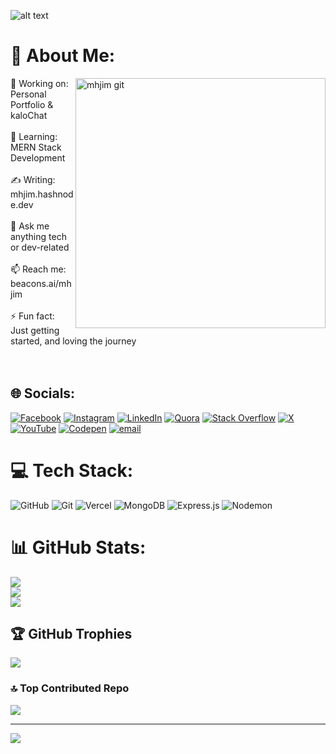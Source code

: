 ![alt text](https://i.ibb.co.com/ySFRgry/MH-Jim.gif)
# 💫 About Me:
<img align='right' alt='mhjim git' width="400px" src="https://cdn.myportfolio.com/2fcfcb103788251450a8304378dffded/65198b6e-e407-4c8f-8500-6768cb35a76c_car_1x1.gif?h=cf2ee241356101c627e3efd748d598c0">



🔨 Working on: Personal Portfolio & kaloChat<br><br>🌱 Learning: MERN Stack Development<br><br>✍️ Writing: mhjim.hashnode.dev<br><br>💬 Ask me anything tech or dev-related<br><br>📫 Reach me: beacons.ai/mhjim<br><br>⚡ Fun fact: Just getting started, and loving the journey
<br><br><br>

## 🌐 Socials:
[![Facebook](https://img.shields.io/badge/Facebook-%231877F2.svg?logo=Facebook&logoColor=white)](https://facebook.com/@me.mhjim) [![Instagram](https://img.shields.io/badge/Instagram-%23E4405F.svg?logo=Instagram&logoColor=white)](https://instagram.com/@me.mhjim) [![LinkedIn](https://img.shields.io/badge/LinkedIn-%230077B5.svg?logo=linkedin&logoColor=white)](https://linkedin.com/in/@mehedi-h-jim) [![Quora](https://img.shields.io/badge/Quora-%23B92B27.svg?logo=Quora&logoColor=white)](https://quora.com/profile/@Mehedi-Hasan-Jim-2) [![Stack Overflow](https://img.shields.io/badge/-Stackoverflow-FE7A16?logo=stack-overflow&logoColor=white)](https://stackoverflow.com/users/@mehedi-hasan-jim) [![X](https://img.shields.io/badge/X-black.svg?logo=X&logoColor=white)](https://x.com/@mhjiminfo) [![YouTube](https://img.shields.io/badge/YouTube-%23FF0000.svg?logo=YouTube&logoColor=white)](https://youtube.com/@Eng_Jim) [![Codepen](https://img.shields.io/badge/Codepen-000000?logo=codepen&logoColor=white)](https://codepen.io/@Mehedi-Hasan-Jim) [![email](https://img.shields.io/badge/Email-D14836?logo=gmail&logoColor=white)](mailto:mhjim.info@gmail.com) 



# 💻 Tech Stack:
![GitHub](https://img.shields.io/badge/github-%23121011.svg?style=flat&logo=github&logoColor=white) ![Git](https://img.shields.io/badge/git-%23F05033.svg?style=flat&logo=git&logoColor=white) ![Vercel](https://img.shields.io/badge/vercel-%23000000.svg?style=flat&logo=vercel&logoColor=white) ![MongoDB](https://img.shields.io/badge/MongoDB-%234ea94b.svg?style=flat&logo=mongodb&logoColor=white) ![Express.js](https://img.shields.io/badge/express.js-%23404d59.svg?style=flat&logo=express&logoColor=%2361DAFB) ![Nodemon](https://img.shields.io/badge/NODEMON-%23323330.svg?style=flat&logo=nodemon&logoColor=%BBDEAD)
# 📊 GitHub Stats:
![](https://github-readme-stats.vercel.app/api?username=mehedihjim&theme=dark&hide_border=false&include_all_commits=true&count_private=false)<br/>
![](https://nirzak-streak-stats.vercel.app/?user=mehedihjim&theme=dark&hide_border=false)<br/>
![](https://github-readme-stats.vercel.app/api/top-langs/?username=mehedihjim&theme=dark&hide_border=false&include_all_commits=true&count_private=false&layout=compact)

## 🏆 GitHub Trophies
![](https://github-profile-trophy.vercel.app/?username=mehedihjim&theme=radical&no-frame=false&no-bg=true&margin-w=4)

### 🔝 Top Contributed Repo
![](https://github-contributor-stats.vercel.app/api?username=mehedihjim&limit=5&theme=dark&combine_all_yearly_contributions=true)

---
[![](https://visitcount.itsvg.in/api?id=mehedihjim&icon=9&color=0)](https://visitcount.itsvg.in)

<!-- Proudly created with GPRM ( https://gprm.itsvg.in ) -->
